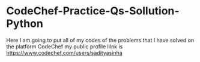 # CodeChef-Practice-Qs-Sollution-Python
Here I am going to put all of my codes of the problems that I have solved on the platform CodeChef
my public profile lilnk is
https://www.codechef.com/users/sadityasinha
